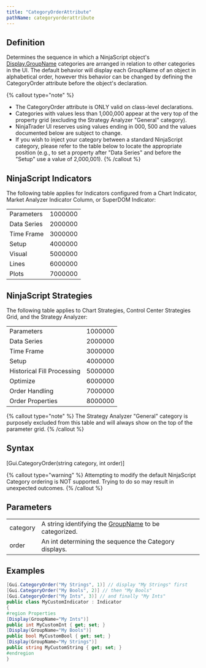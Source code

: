 ```yaml
---
title: "CategoryOrderAttribute"
pathName: categoryorderattribute
---
```


## Definition

Determines the sequence in which a NinjaScript object's [Display.GroupName](displayattribute) categories are arranged in relation to other categories in the UI. The default behavior will display each GroupName of an object in alphabetical order, however this behavior can be changed by defining the CategoryOrder attribute before the object's declaration.

{% callout type="note" %}

- The CategoryOrder attribute is ONLY valid on class-level declarations.
- Categories with values less than 1,000,000 appear at the very top of the property grid (excluding the Strategy Analyzer "General" category).
- NinjaTrader UI reserves using values ending in 000, 500 and the values documented below are subject to change.
- If you wish to inject your category between a standard NinjaScript category, please refer to the table below to locate the appropriate position (e.g., to set a property after "Data Series" and before the "Setup" use a value of 2,000,001).
{% /callout %}

## NinjaScript Indicators

The following table applies for Indicators configured from a Chart Indicator, Market Analyzer Indicator Column, or SuperDOM Indicator:

|  |  |
| --- | --- |
| Parameters | 1000000 |
| Data Series | 2000000 |
| Time Frame | 3000000 |
| Setup | 4000000 |
| Visual | 5000000 |
| Lines | 6000000 |
| Plots | 7000000 |

## NinjaScript Strategies

The following table applies to Chart Strategies, Control Center Strategies Grid, and the Strategy Analyzer:

|  |  |
| --- | --- |
| Parameters | 1000000 |
| Data Series | 2000000 |
| Time Frame | 3000000 |
| Setup | 4000000 |
| Historical Fill Processing | 5000000 |
| Optimize | 6000000 |
| Order Handling | 7000000 |
| Order Properties | 8000000 |

{% callout type="note" %}
The Strategy Analyzer "General" category is purposely excluded from this table and will always show on the top of the parameter grid.
{% /callout %}

## Syntax

[Gui.CategoryOrder(string category, int order)]

{% callout type="warning" %}
Attempting to modify the default NinjaScript Category ordering is NOT supported. Trying to do so may result in unexpected outcomes.
{% /callout %}

## Parameters

|  |  |
| --- | --- |
| category | A string identifying the [GroupName](displayattribute) to be categorized. |
| order | An int determining the sequence the Category displays. |

## Examples

```csharp
[Gui.CategoryOrder("My Strings", 1)] // display "My Strings" first
[Gui.CategoryOrder("My Bools", 2)] // then "My Bools"
[Gui.CategoryOrder("My Ints", 3)] // and finally "My Ints"
public class MyCustomIndicator : Indicator
{
#region Properties
[Display(GroupName="My Ints")]
public int MyCustomInt { get; set; }
[Display(GroupName="My Bools")]
public bool MyCustomBool { get; set; }
[Display(GroupName="My Strings")]
public string MyCustomString { get; set; }
#endregion
}
```
